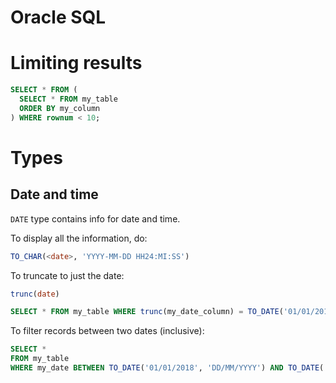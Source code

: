 # Oracle SQL

# Limiting results

```sql
SELECT * FROM (
  SELECT * FROM my_table
  ORDER BY my_column
) WHERE rownum < 10;
```

# Types

## Date and time

`DATE` type contains info for date and time.

To display all the information, do:
```sql
TO_CHAR(<date>, 'YYYY-MM-DD HH24:MI:SS')
```

To truncate to just the date:
```sql
trunc(date)
```

```sql
SELECT * FROM my_table WHERE trunc(my_date_column) = TO_DATE('01/01/2018', 'DD/MM/YYYY');
```

To filter records between two dates (inclusive):
```sql
SELECT *
FROM my_table
WHERE my_date BETWEEN TO_DATE('01/01/2018', 'DD/MM/YYYY') AND TO_DATE('31/12/2018', 'DD/MM/YYYY');
```
